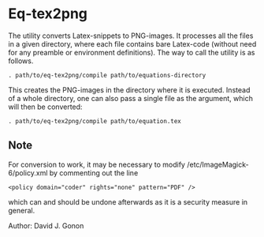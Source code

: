 # Eq-tex2png

The utility converts Latex-snippets to PNG-images. It processes all the files in a given directory, where each file contains bare Latex-code (without need for any preamble or environment definitions). The way to call the utility is as follows.
```
. path/to/eq-tex2png/compile path/to/equations-directory
```
This creates the PNG-images in the directory where it is executed. Instead of a whole directory, one can also pass a single file as the argument, which will then be converted:
```
. path/to/eq-tex2png/compile path/to/equation.tex
```

## Note

For conversion to work, it may be necessary to modify /etc/ImageMagick-6/policy.xml by commenting out the line
```
<policy domain="coder" rights="none" pattern="PDF" />
```
which can and should be undone afterwards as it is a security measure in general.

Author: David J. Gonon
